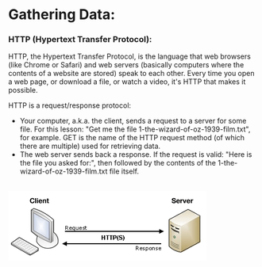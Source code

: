 
# Gathering Data:


### HTTP (Hypertext Transfer Protocol):

HTTP, the Hypertext Transfer Protocol, is the language that web browsers (like Chrome or Safari) and web servers (basically computers where the contents of a website are stored) speak to each other. Every time you open a web page, or download a file, or watch a video, it's HTTP that makes it possible.

HTTP is a request/response protocol:

- Your computer, a.k.a. the client, sends a request to a server for some file. For this lesson: "Get me the file 1-the-wizard-of-oz-1939-film.txt", for example. GET is the name of the HTTP request method (of which there are multiple) used for retrieving data.
- The web server sends back a response. If the request is valid: "Here is the file you asked for:", then followed by the contents of the 1-the-wizard-of-oz-1939-film.txt file itself.

</br>

<img src="../Images/client-server.png" />
